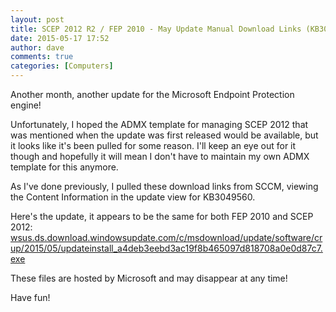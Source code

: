 ```yaml
---
layout: post
title: SCEP 2012 R2 / FEP 2010 - May Update Manual Download Links (KB3049560)
date: 2015-05-17 17:52
author: dave
comments: true
categories: [Computers]
---
```

Another month, another update for the Microsoft Endpoint Protection engine!

Unfortunately, I hoped the ADMX template for managing SCEP 2012 that was mentioned when the update was first released would be available, but it looks like it's been pulled for some reason. I'll keep an eye out for it though and hopefully it will mean I don't have to maintain my own ADMX template for this anymore.

As I've done previously, I pulled these download links from SCCM, viewing the Content Information in the update view for KB3049560.

Here's the update, it appears to be the same for both FEP 2010 and SCEP 2012:
<a href="http://wsus.ds.download.windowsupdate.com/c/msdownload/update/software/crup/2015/05/updateinstall_a4deb3eebd3ac19f8b465097d818708a0e0d87c7.exe">wsus.ds.download.windowsupdate.com/c/msdownload/update/software/crup/2015/05/updateinstall_a4deb3eebd3ac19f8b465097d818708a0e0d87c7.exe</a>

These files are hosted by Microsoft and may disappear at any time!

Have fun!
